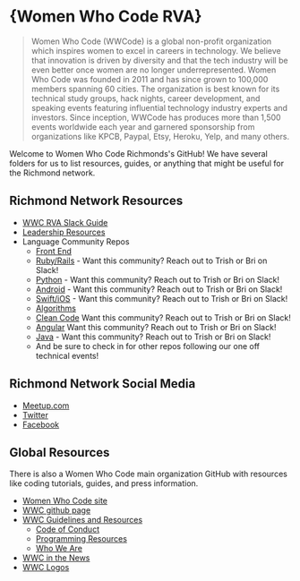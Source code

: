 # {Women Who Code RVA}

>Women Who Code (WWCode) is a global non-profit organization which inspires women to excel in careers in technology. We believe that innovation is driven by diversity and that the tech industry will be even better once women are no longer underrepresented. Women Who Code was founded in 2011 and has since grown to 100,000 members spanning 60 cities. The organization is best known for its technical study groups, hack nights, career development, and speaking events featuring influential technology industry experts and investors. Since inception, WWCode has produces more than 1,500 events worldwide each year and garnered sponsorship from organizations like KPCB, Paypal, Etsy, Heroku, Yelp, and many others.

Welcome to Women Who Code Richmonds's GitHub!  We have several folders for us to list resources, guides, or anything that might be useful for the Richmond network.

## Richmond Network Resources

* [WWC RVA Slack Guide](slack_guide.md)
* [Leadership Resources](leadership-resources)
* Language Community Repos
  * [Front End](https://github.com/womenwhocoderichmond/front-end-community)
  * [Ruby/Rails](https://github.com/womenwhocoderichmond) - Want this community? Reach out to Trish or Bri on Slack!
  * [Python](https://github.com/womenwhocoderichmond) - Want this community? Reach out to Trish or Bri on Slack!
  * [Android](https://github.com/womenwhocoderichmond/android-development-community) - Want this community? Reach out to Trish or Bri on Slack!
  * [Swift/iOS](https://github.com/womenwhocoderichmond/ios-development-community) - Want this community? Reach out to Trish or Bri on Slack!
  * [Algorithms](https://github.com/womenwhocoderichmond/algorithms-community)
  * [Clean Code](https://github.com/womenwhocoderichmond) Want this community? Reach out to Trish or Bri on Slack!
  * [Angular](https://github.com/womenwhocoderichmond) Want this community? Reach out to Trish or Bri on Slack!
  * [Java](https://github.com/womenwhocoderichmond) - Want this community? Reach out to Trish or Bri on Slack!
  * And be sure to check in for other repos following our one off technical events! 

## Richmond Network Social Media
* [Meetup.com](meetup.com/Women-Who-Code-Richmond)
* [Twitter](https://twitter.com/WWCodeRichmond)
* [Facebook](https://www.facebook.com/WWCodeRichmond/)


## Global Resources
There is also a Women Who Code main organization GitHub with resources like coding tutorials, guides, and press information.

* [Women Who Code site](https://www.womenwhocode.com/)  
* [WWC github page](https://github.com/WomenWhoCode)  
* [WWC Guidelines and Resources](https://github.com/WomenWhoCode/guidelines-resources)  
	* [Code of Conduct](https://github.com/WomenWhoCode/guidelines-resources/blob/master/code_of_conduct.md)
	* [Programming Resources](https://github.com/WomenWhoCode/guidelines-resources/blob/master/learn_to_program.md)
	* [Who We Are](https://github.com/WomenWhoCode/guidelines-resources/blob/master/who_we_are.md) 
* [WWC in the News](https://github.com/WomenWhoCode/WWCodeInTheNews)
* [WWC Logos](https://github.com/WomenWhoCode/WWC-Assets/tree/master/logos)
